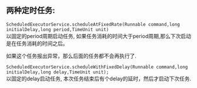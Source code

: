 
## 两种定时任务:  
`ScheduledExecutorService.scheduleAtFixedRate(Runnable command,long initialDelay,long period,TimeUnit unit)`  
以固定的period周期启动任务,  如果任务消耗的时间大于period周期,那么下次启动是在任务消耗的时间之后。

如果这个任务报出异常，那么后面的任务都不会再执行了.

`ScheduledExecutorService.scheduleWithFixedDelay(Runnable command,long initialDelay,long delay,TimeUnit unit);`  
以固定的delay启动任务,  本次任务结束后有个delay的延时，然后才启动下次任务.
